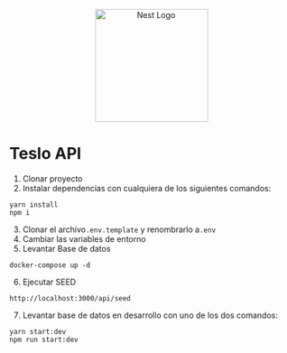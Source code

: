 <p align="center">
  <a href="http://nestjs.com/" target="blank"><img src="https://nestjs.com/img/logo-small.svg" width="200" alt="Nest Logo" /></a>
</p>

# Teslo API

1. Clonar proyecto
2. Instalar dependencias con cualquiera de los siguientes comandos: 
```
yarn install
npm i
```
3. Clonar el archivo```.env.template``` y renombrarlo a```.env```
4. Cambiar las variables de entorno
5. Levantar Base de datos
```
docker-compose up -d
```

6. Ejecutar SEED
```
http://localhost:3000/api/seed
```

7. Levantar base de datos en desarrollo con uno de los dos comandos:
```
yarn start:dev
npm run start:dev
```